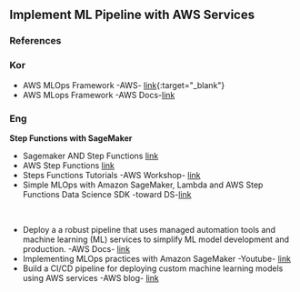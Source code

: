 ## Implement ML Pipeline with AWS Services
### References
### Kor
* AWS MLOps Framework -AWS- [link](https://aws.amazon.com/ko/solutions/implementations/aws-mlops-framework/){:target="_blank"}
* AWS MLops Framework -AWS Docs-[link](https://aws.amazon.com/ko/about-aws/whats-new/2021/02/aws-solutions-implementation-aws-mlops-framework-adds-model-monitoring-pipeline/)
### Eng
**Step Functions with SageMaker**<br>
* Sagemaker AND Step Functions [link](https://www.sagemakerworkshop.com/introduction/)
* AWS Step Functions [link](https://aws.amazon.com/ko/blogs/machine-learning/category/application-services/aws-step-functions/)
* Steps Functions Tutorials -AWS Workshop- [link](https://mlops-and-integrations.workshop.aws/steps_functions.html)
* Simple MLOps with Amazon SageMaker, Lambda and AWS Step Functions Data Science SDK -toward DS-[link](https://towardsdatascience.com/simple-mlops-with-amazon-sagemaker-lambda-and-aws-step-functions-data-science-sdk-e8052825a56c)

<br>

* Deploy a a robust pipeline that uses managed automation tools and machine learning (ML) services to simplify ML model development and production. -AWS Docs- [link](https://docs.aws.amazon.com/solutions/latest/aws-mlops-framework/welcome.html)
* Implementing MLOps practices with Amazon SageMaker -Youtube- [link](https://www.youtube.com/watch?v=8ZpE-9LnaJk)
* Build a CI/CD pipeline for deploying custom machine learning models using AWS services -AWS blog- [link](https://aws.amazon.com/ko/blogs/machine-learning/build-a-ci-cd-pipeline-for-deploying-custom-machine-learning-models-using-aws-services/)
